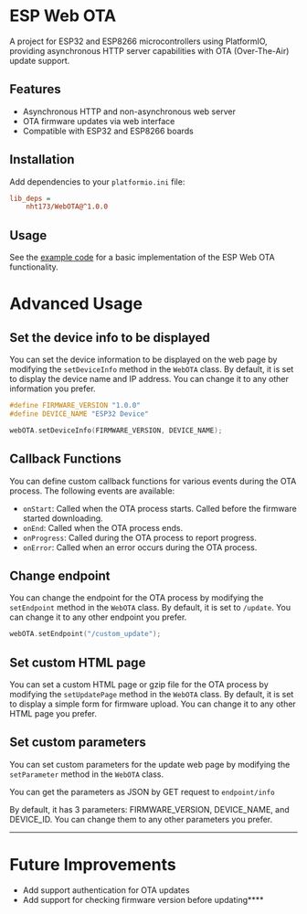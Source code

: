 # ESP Web OTA

A project for ESP32 and ESP8266 microcontrollers using PlatformIO, providing asynchronous HTTP server capabilities with OTA (Over-The-Air) update support.

## Features

- Asynchronous HTTP and non-asynchronous web server
- OTA firmware updates via web interface
- Compatible with ESP32 and ESP8266 boards

## Installation

Add dependencies to your `platformio.ini` file:

```ini
lib_deps = 
    nht173/WebOTA@^1.0.0
```

## Usage

See the [example code](./examples) for a basic implementation of the ESP Web OTA functionality.

# Advanced Usage

## Set the device info to be displayed

You can set the device information to be displayed on the web page by modifying the `setDeviceInfo` method in the `WebOTA` class. By default, it is set to display the device name and IP address. You can change it to any other information you prefer.

```cpp
#define FIRMWARE_VERSION "1.0.0"
#define DEVICE_NAME "ESP32 Device"

webOTA.setDeviceInfo(FIRMWARE_VERSION, DEVICE_NAME);
```

## Callback Functions

You can define custom callback functions for various events during the OTA process. The following events are available:

- `onStart`: Called when the OTA process starts. Called before the firmware started downloading.
- `onEnd`: Called when the OTA process ends.
- `onProgress`: Called during the OTA process to report progress.
- `onError`: Called when an error occurs during the OTA process.

## Change endpoint

You can change the endpoint for the OTA process by modifying the `setEndpoint` method in the `WebOTA` class. By default, it is set to `/update`. You can change it to any other endpoint you prefer.

```cpp
webOTA.setEndpoint("/custom_update");
```

## Set custom HTML page

You can set a custom HTML page or gzip file for the OTA process by modifying the `setUpdatePage` method in the `WebOTA` class. By default, it is set to display a simple form for firmware upload. You can change it to any other HTML page you prefer.

## Set custom parameters

You can set custom parameters for the update web page by modifying the `setParameter` method in the `WebOTA` class.

You can get the parameters as JSON by GET request to `endpoint/info`

By default, it has 3 parameters: FIRMWARE_VERSION, DEVICE_NAME, and DEVICE_ID. You can change them to any other parameters you prefer.

---

# Future Improvements

- Add support authentication for OTA updates
- Add support for checking firmware version before updating****
